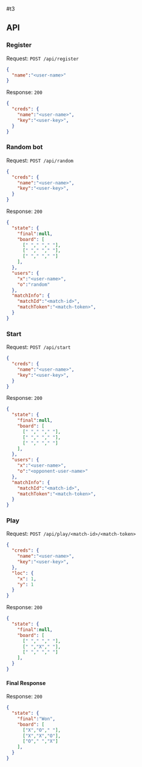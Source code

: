 #t3

## API

### Register

Request:
`POST /api/register`
```json
{
  "name":"<user-name>"
}
```

Response:
`200`
```json
{
  "creds": {
    "name":"<user-name>",
    "key":"<user-key>",
  }
}
```

### Random bot

Request:
`POST /api/random`
```json
{
  "creds": {
    "name":"<user-name>",
    "key":"<user-key>",
  }
}
```

Response:
`200`
```json
{
  "state": {
    "final":null,
    "board": [
      [" "," "," "],
      [" "," "," "],
      [" "," "," "]
    ],
  },
  "users": {
    "x":"<user-name>",
    "o":"random"
  },
  "matchInfo": {
    "matchId":"<match-id>",
    "matchToken":"<match-token>",
  }
}
```

### Start

Request:
`POST /api/start`
```json
{
  "creds": {
    "name":"<user-name>",
    "key":"<user-key>",
  }
}
```

Response:
`200`
```json
{
  "state": {
    "final":null,
    "board": [
      [" "," "," "],
      [" "," "," "],
      [" "," "," "]
    ],
  },
  "users": {
    "x":"<user-name>",
    "o":"<opponent-user-name>"
  },
  "matchInfo": {
    "matchId":"<match-id>",
    "matchToken":"<match-token>",
  }
}
```

### Play

Request:
`POST /api/play/<match-id>/<match-token>`
```json
{
  "creds": {
    "name":"<user-name>",
    "key":"<user-key>",
  },
  "loc": {
    "x": 1,
    "y": 1
  }
}

```

Response:
`200`
```json
{
  "state": {
    "final":null,
    "board": [
      [" "," "," "],
      [" ","X"," "],
      [" "," "," "]
    ],
  }
}
```

#### Final Response

Response:
`200`
```json
{
  "state": {
    "final":"Won",
    "board": [
      ["X","O"," "],
      ["X","X","O"],
      ["O"," ","X"]
    ],
  }
}
```


